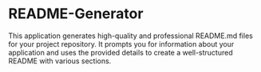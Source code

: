 # README-Generator
This application generates high-quality and professional README.md files for your project repository. It prompts you for information about your application and uses the provided details to create a well-structured README with various sections.
